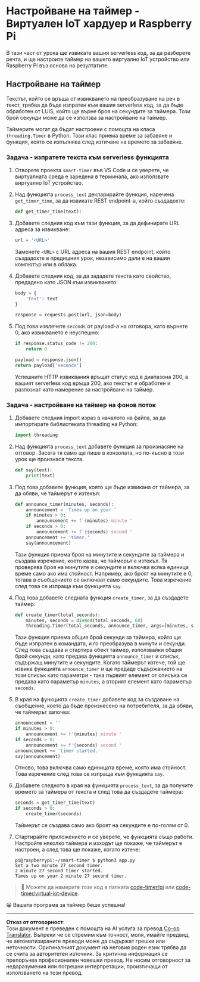 <!--
CO_OP_TRANSLATOR_METADATA:
{
  "original_hash": "64ad4ddb4de81a18b7252e968f10b404",
  "translation_date": "2025-08-28T09:06:23+00:00",
  "source_file": "6-consumer/lessons/3-spoken-feedback/single-board-computer-set-timer.md",
  "language_code": "bg"
}
-->
# Настройване на таймер - Виртуален IoT хардуер и Raspberry Pi

В тази част от урока ще извикате вашия serverless код, за да разберете речта, и ще настроите таймер на вашето виртуално IoT устройство или Raspberry Pi въз основа на резултатите.

## Настройване на таймер

Текстът, който се връща от извикването на преобразуване на реч в текст, трябва да бъде изпратен към вашия serverless код, за да бъде обработен от LUIS, който ще върне броя на секундите за таймера. Този брой секунди може да се използва за настройване на таймер.

Таймерите могат да бъдат настроени с помощта на класа `threading.Timer` в Python. Този клас приема време за забавяне и функция, която се изпълнява след изтичане на времето за забавяне.

### Задача - изпратете текста към serverless функцията

1. Отворете проекта `smart-timer` във VS Code и се уверете, че виртуалната среда е заредена в терминала, ако използвате виртуално IoT устройство.

1. Над функцията `process_text` декларирайте функция, наречена `get_timer_time`, за да извикате REST endpoint-а, който създадохте:

    ```python
    def get_timer_time(text):
    ```

1. Добавете следния код към тази функция, за да дефинирате URL адреса за извикване:

    ```python
    url = '<URL>'
    ```

    Заменете `<URL>` с URL адреса на вашия REST endpoint, който създадохте в предишния урок, независимо дали е на вашия компютър или в облака.

1. Добавете следния код, за да зададете текста като свойство, предадено като JSON към извикването:

    ```python
    body = {
        'text': text
    }
    
    response = requests.post(url, json=body)
    ```

1. Под това извлечете `seconds` от payload-а на отговора, като върнете 0, ако извикването е неуспешно:

    ```python
    if response.status_code != 200:
        return 0
    
    payload = response.json()
    return payload['seconds']
    ```

    Успешните HTTP извиквания връщат статус код в диапазона 200, а вашият serverless код връща 200, ако текстът е обработен и разпознат като намерение за настройване на таймер.

### Задача - настройване на таймер на фонов поток

1. Добавете следния import израз в началото на файла, за да импортирате библиотеката threading на Python:

    ```python
    import threading
    ```

1. Над функцията `process_text` добавете функция за произнасяне на отговор. Засега тя само ще пише в конзолата, но по-късно в този урок ще произнася текста.

    ```python
    def say(text):
        print(text)
    ```

1. Под това добавете функция, която ще бъде извикана от таймера, за да обяви, че таймерът е изтекъл:

    ```python
    def announce_timer(minutes, seconds):
        announcement = 'Times up on your '
        if minutes > 0:
            announcement += f'{minutes} minute '
        if seconds > 0:
            announcement += f'{seconds} second '
        announcement += 'timer.'
        say(announcement)
    ```

    Тази функция приема броя на минутите и секундите за таймера и създава изречение, което казва, че таймерът е изтекъл. Тя проверява броя на минутите и секундите и включва всяка единица време само ако има стойност. Например, ако броят на минутите е 0, тогава в съобщението се включват само секундите. Това изречение след това се изпраща към функцията `say`.

1. Под това добавете следната функция `create_timer`, за да създадете таймер:

    ```python
    def create_timer(total_seconds):
        minutes, seconds = divmod(total_seconds, 60)
        threading.Timer(total_seconds, announce_timer, args=[minutes, seconds]).start()
    ```

    Тази функция приема общия брой секунди за таймера, който ще бъде изпратен в командата, и го преобразува в минути и секунди. След това създава и стартира обект таймер, използвайки общия брой секунди, като предава функцията `announce_timer` и списък, съдържащ минутите и секундите. Когато таймерът изтече, той ще извика функцията `announce_timer` и ще предаде съдържанието на този списък като параметри - така първият елемент от списъка се предава като параметър `minutes`, а вторият елемент като параметър `seconds`.

1. В края на функцията `create_timer` добавете код за създаване на съобщение, което да бъде произнесено на потребителя, за да обяви, че таймерът започва:

    ```python
    announcement = ''
    if minutes > 0:
        announcement += f'{minutes} minute '
    if seconds > 0:
        announcement += f'{seconds} second '    
    announcement += 'timer started.'
    say(announcement)
    ```

    Отново, това включва само единицата време, която има стойност. Това изречение след това се изпраща към функцията `say`.

1. Добавете следното в края на функцията `process_text`, за да получите времето за таймера от текста и след това да създадете таймера:

    ```python
    seconds = get_timer_time(text)
    if seconds > 0:
        create_timer(seconds)
    ```

    Таймерът се създава само ако броят на секундите е по-голям от 0.

1. Стартирайте приложението и се уверете, че функцията също работи. Настройте няколко таймера и изходът ще покаже, че таймерът е настроен, а след това ще покаже, когато изтече:

    ```output
    pi@raspberrypi:~/smart-timer $ python3 app.py 
    Set a two minute 27 second timer.
    2 minute 27 second timer started.
    Times up on your 2 minute 27 second timer.
    ```

> 💁 Можете да намерите този код в папката [code-timer/pi](../../../../../6-consumer/lessons/3-spoken-feedback/code-timer/pi) или [code-timer/virtual-iot-device](../../../../../6-consumer/lessons/3-spoken-feedback/code-timer/virtual-iot-device).

😀 Вашата програма за таймер беше успешна!

---

**Отказ от отговорност**:  
Този документ е преведен с помощта на AI услуга за превод [Co-op Translator](https://github.com/Azure/co-op-translator). Въпреки че се стремим към точност, моля, имайте предвид, че автоматизираните преводи може да съдържат грешки или неточности. Оригиналният документ на неговия роден език трябва да се счита за авторитетен източник. За критична информация се препоръчва професионален човешки превод. Не носим отговорност за недоразумения или погрешни интерпретации, произтичащи от използването на този превод.